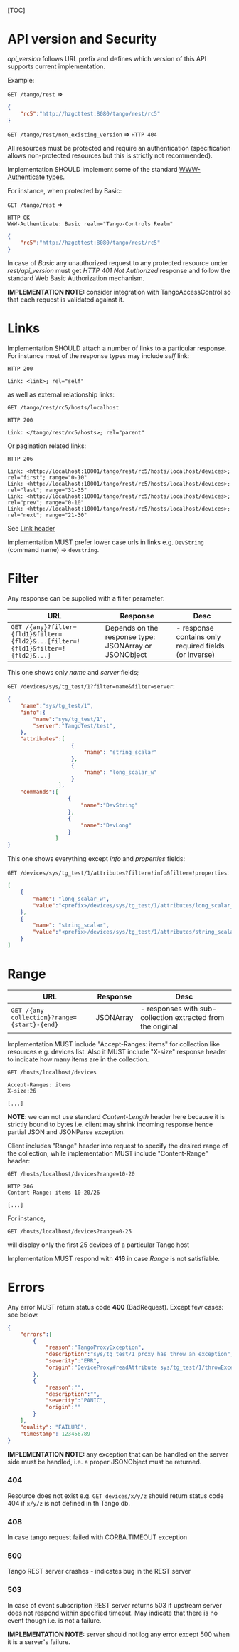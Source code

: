 [TOC]

# API version and Security

_api_version_ follows URL prefix and defines which version of this API supports current implementation.

Example:


`GET /tango/rest` =>
```JSON
{
    "rc5":"http://hzgcttest:8080/tango/rest/rc5"
}
```

`GET /tango/rest/non_existing_version` => `HTTP 404`

All resources must be protected and require an authentication (specification allows non-protected resources but this is strictly not recommended).

Implementation SHOULD implement some of the standard [WWW-Authenticate](https://developer.mozilla.org/en-US/docs/Web/HTTP/Authentication#Authentication_schemes) types.

For instance, when protected by Basic:

`GET /tango/rest` =>
```
HTTP OK
WWW-Authenticate: Basic realm="Tango-Controls Realm" 
```
```JSON
{
    "rc5":"http://hzgcttest:8080/tango/rest/rc5"
}
```

In case of _Basic_ any unauthorized request to any protected resource under _rest/api_version_ must get _HTTP 401 Not Authorized_ response
and follow the standard Web Basic Authorization mechanism.

__IMPLEMENTATION NOTE:__ consider integration with TangoAccessControl so that each request is validated against it.

# Links

Implementation SHOULD attach a number of links to a particular response. For instance most of the response types may include _self_ link:

```
HTTP 200

Link: <link>; rel="self"
```

as well as external relationship links:

`GET /tango/rest/rc5/hosts/localhost`
```
HTTP 200

Link: </tango/rest/rc5/hosts>; rel="parent"
```

Or pagination related links:

```
HTTP 206

Link: <http://localhost:10001/tango/rest/rc5/hosts/localhost/devices>; rel="first"; range="0-10"
Link: <http://localhost:10001/tango/rest/rc5/hosts/localhost/devices>; rel="last"; range="31-35"
Link: <http://localhost:10001/tango/rest/rc5/hosts/localhost/devices>; rel="prev"; range="0-10"
Link: <http://localhost:10001/tango/rest/rc5/hosts/localhost/devices>; rel="next"; range="21-30"
```

See [Link header](http://tools.ietf.org/html/rfc5988)

Implementation MUST prefer lower case urls in links e.g. `DevString` (command name) -> `devstring`.

# Filter

Any response can be supplied with a filter parameter:

 URL                |   Response  | Desc
------------------- | ----------- | ---------------------------------------------------
`GET /{any}?filter={fld1}&filter={fld2}&...[filter=!{fld1}&filter=!{fld2}&...]` | Depends on the response type: JSONArray or JSONObject | - response contains only required fields (or inverse)


This one shows only _name_ and _server_ fields;

`GET /devices/sys/tg_test/1?filter=name&filter=server`:
```JSON
{
    "name":"sys/tg_test/1",
    "info":{
        "name":"sys/tg_test/1",
        "server":"TangoTest/test",
    },
    "attributes":[
                    {
                        "name": "string_scalar"
                    },
                    {
                        "name": "long_scalar_w"
                    }
                ],
    "commands":[
                   {
                       "name":"DevString"
                   },
                   {
                       "name":"DevLong"
                   }
               ]
}
```

This one shows everything except _info_ and _properties_ fields:

`GET /devices/sys/tg_test/1/attributes?filter=!info&filter=!properties`:
```JSON
[
    {
        "name": "long_scalar_w",
        "value":"<prefix>/devices/sys/tg_test/1/attributes/long_scalar_w/value"
    },
    {
        "name": "string_scalar",
        "value":"<prefix>/devices/sys/tg_test/1/attributes/string_scalar/value"
    }
]
```


# Range

URL                |   Response  | Desc
------------------- | ----------- | ---------------------------------------------------
`GET /{any collection}?range={start}-{end}` | JSONArray | - responses with sub-collection extracted from the original


Implementation MUST include "Accept-Ranges: items" for collection like resources e.g. devices list. Also it MUST include "X-size" response header to indicate how many items are in the collection.

```
GET /hosts/localhost/devices
```

```
Accept-Ranges: items
X-size:26

[...]
```

**NOTE**: we can not use standard _Content-Length_ header here because it is strictly bound to bytes i.e. client may shrink incoming response hence partial JSON and JSONParse exception.

Client includes "Range" header into request to specify the desired range of the collection, while implementation MUST include "Content-Range" header:

```
GET /hosts/localhost/devices?range=10-20
```

```
HTTP 206
Content-Range: items 10-20/26

[...]
```

For instance, 
```
GET /hosts/localhost/devices?range=0-25
``` 

will display only the first 25 devices of a particular Tango host

Implementation MUST respond with **416** in case _Range_ is not satisfiable.

# Errors

Any error MUST return status code __400__ (BadRequest). Except few cases: see below.

```JSON
{
    "errors":[
        {       
            "reason":"TangoProxyException",
            "description":"sys/tg_test/1 proxy has throw an exception",
            "severity":"ERR",
            "origin":"DeviceProxy#readAttribute sys/tg_test/1/throwException"
        },
        {       
            "reason":"",
            "description":"",
            "severity":"PANIC",
            "origin":""
        }
    ],   
    "quality": "FAILURE",
    "timestamp": 123456789
}
```

__IMPLEMENTATION NOTE:__ any exception that can be handled on the server side must be handled, i.e. a proper JSONObject must be returned.

### 404

Resource does not exist e.g. `GET devices/x/y/z` should return status code 404 if `x/y/z` is not defined in th Tango db.

### 408

In case tango request failed with CORBA.TIMEOUT exception

### 500

Tango REST server crashes - indicates bug in the REST server

### 503

In case of event subscription REST server returns 503 if upstream server does not respond within specified timeout. May indicate that there is no event though i.e. is not a failure.

__IMPLEMENTATION NOTE:__ server should not log any error except 500 when it is a server's failure. 
